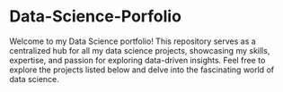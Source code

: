 # Data-Science-Porfolio


Welcome to my Data Science portfolio! This repository serves as a centralized hub for all my data science projects, showcasing my skills, expertise, and passion for exploring data-driven insights. Feel free to explore the projects listed below and delve into the fascinating world of data science.


